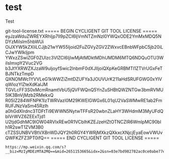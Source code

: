 # test
Test

git-tool-license.txt
===== BEGIN CYCLIGENT GIT TOOL LICENSE =====
eyJzaWduZWREYXRhIjp7Il9pZCI6IjVmNTZmNzI0YWQxODE2YmMxMDQ5NDYzMiIsIm5hbWUi
OiJXYW5kZXIiLCJjb21wYW55Ijoid2FuZGVyZGV2ZWxvcEBnbWFpbC5jb20iLCJwYWlkIjpm
YWxzZSwiZGF0ZUlzc3VlZCI6IjIwMjAtMDktMDhUMDM6MTQ6NDQuOTU3WiIsImxpY2Vuc2VG
b3JtYXRWZXJzaW9uIjoyfSwic2lnbmF0dXJlIjoiQXpKeGRBMTl1ZTVrUGxFeTBJNTkzTmpD
QXNOMWc1YVVLeG1kWWZiZmtDZUFYa3JOUVUrK211aHdSRUFGWG0xYlVqWlozYlZteXdKalJM
TGVLcFF3S0xMcmRnamtVbU5jQVFWQnQ5YnZuSHBtQWZNTGw3bmRVMU5IK3BnVjMzb2RMekxQ
R05IZ284WFNPK1IzTWRVazl0M29KWElGWGx6L01qU2VaSWMwRE1ab2FmRUFJNzVaSm45Rzlh
a0hGdXlrdnc3TDFtTi9EWWN5NytwTFFsR20wbnZLaHY3WHdmM3MyUFdQblVrWVZ6ZEExTjd1
U2tjdGdhMC9lOW04RVlxREw0R1VCblhKZEJzeHZtOTNCZlR6WmlpMC90blh1R2swT1ZVM3B0
cTZSSUNBVVBtVXBnWDJQY2h0RGY4YWRjMXkzQXkxcXNjcjEyaEowVWUvQWFKZFZ3PT0ifQ==
===== END CYCLIGENT GIT TOOL LICENSE =====




```
https://mp.weixin.qq.com/s?__biz=MzIyMDEzMTA2MQ==&mid=2651153665&idx=2&sn=03e7bd982782ac0ce0abe77ea649adef&chksm=8c217e9bbb56f78d143749dd15df08681874c122264c6314ef3089cb08f17129e1aee8cf9af4&&xtrack=1&scene=90&subscene=93&sessionid=1605227491&clicktime=1605227932&enterid=1605227932#rd
```
